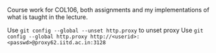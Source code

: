 Course work for COL106, both assignments and my implementations of what is taught in the lecture.

Use `git config --global --unset http.proxy` to unset proxy
Use `git config --global http.proxy http://<userid>:<passwd>@proxy62.iitd.ac.in:3128`
